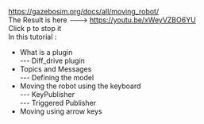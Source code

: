 https://gazebosim.org/docs/all/moving_robot/    
The Result is here --->  https://youtu.be/xWeyVZBO6YU  
Click p to stop it  
In this tutorial :  
* What is a plugin  
--- Diff_drive plugin   
* Topics and Messages  
--- Defining the model  
* Moving the robot using the keyboard  
--- KeyPublisher    
--- Triggered Publisher  
* Moving using arrow keys  
